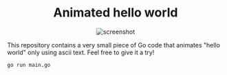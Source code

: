 <div align=center>

# Animated hello world

![screenshot](https://user-images.githubusercontent.com/9257771/138959276-228513b9-36cf-473e-bbc9-5ada8ee0b5d6.gif)
  
</div>

This repository contains a very small piece of Go code that animates "hello world" only using ascii text. Feel free to give it a try!

```bash
go run main.go
```
